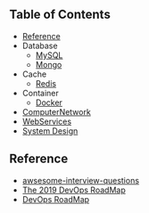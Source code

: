 
## Table of Contents
 - [Reference](#Reference)
 - Database
   - [MySQL](./db/mysql.md)
   - [Mongo](./db/mongo.md)
 - Cache
   - [Redis](./cache/redis.md)
 - Container
   - [Docker](./container/docker.md)
 - [ComputerNetwork](./computer_network/README.md)
 - [WebServices](./web_services/ws.md)
 - [System Design](./system_design/sys_design.md)


 ## Reference
  * [awsesome-interview-questions](https://github.com/MaximAbramchuck/awesome-interview-questions)
  * [The 2019 DevOps RoadMap](https://medium.com/hackernoon/the-2018-devops-roadmap-31588d8670cb)
  * [DevOps RoadMap](https://github.com/kamranahmedse/developer-roadmap)



